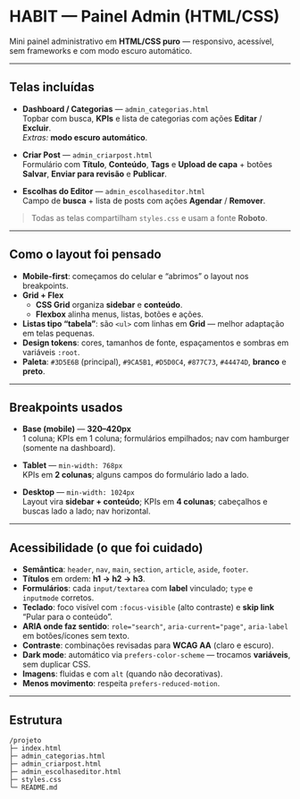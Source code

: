 # HABIT — Painel Admin (HTML/CSS)

Mini painel administrativo em **HTML/CSS puro** — responsivo, acessível, sem frameworks e com modo escuro automático.

---

##  Telas incluídas

- **Dashboard / Categorias** — `admin_categorias.html`  
  Topbar com busca, **KPIs** e lista de categorias com ações **Editar** / **Excluir**.  
  _Extras:_ **modo escuro automático**.

- **Criar Post** — `admin_criarpost.html`  
  Formulário com **Título**, **Conteúdo**, **Tags** e **Upload de capa** + botões **Salvar**, **Enviar para revisão** e **Publicar**.

- **Escolhas do Editor** — `admin_escolhaseditor.html`  
  Campo de **busca** + lista de posts com ações **Agendar** / **Remover**.

> Todas as telas compartilham `styles.css` e usam a fonte **Roboto**.

---

##  Como o layout foi pensado

- **Mobile-first**: começamos do celular e “abrimos” o layout nos breakpoints.  
- **Grid + Flex**
  - **CSS Grid** organiza **sidebar** e **conteúdo**.
  - **Flexbox** alinha menus, listas, botões e ações.
- **Listas tipo “tabela”**: são `<ul>` com linhas em **Grid** — melhor adaptação em telas pequenas.
- **Design tokens**: cores, tamanhos de fonte, espaçamentos e sombras em variáveis `:root`.
- **Paleta**: `#3D5E6B` (principal), `#9CA5B1`, `#D5D0C4`, `#877C73`, `#44474D`, **branco** e **preto**.

---

##  Breakpoints usados

- **Base (mobile)** — **320–420px**  
  1 coluna; KPIs em 1 coluna; formulários empilhados; nav com hamburger (somente na dashboard).

- **Tablet** — `min-width: 768px`  
  KPIs em **2 colunas**; alguns campos do formulário lado a lado.

- **Desktop** — `min-width: 1024px`  
  Layout vira **sidebar + conteúdo**; KPIs em **4 colunas**; cabeçalhos e buscas lado a lado; nav horizontal.

---

##  Acessibilidade (o que foi cuidado)

- **Semântica**: `header`, `nav`, `main`, `section`, `article`, `aside`, `footer`.  
- **Títulos** em ordem: **h1 → h2 → h3**.  
- **Formulários**: cada `input/textarea` com **label** vinculado; `type` e `inputmode` corretos.  
- **Teclado**: foco visível com `:focus-visible` (alto contraste) e **skip link** “Pular para o conteúdo”.  
- **ARIA onde faz sentido**: `role="search"`, `aria-current="page"`, `aria-label` em botões/ícones sem texto.  
- **Contraste**: combinações revisadas para **WCAG AA** (claro e escuro).  
- **Dark mode**: automático via `prefers-color-scheme` — trocamos **variáveis**, sem duplicar CSS.  
- **Imagens**: fluidas e com `alt` (quando não decorativas).  
- **Menos movimento**: respeita `prefers-reduced-motion`.

---

##  Estrutura

```text
/projeto
├─ index.html                 
├─ admin_categorias.html      
├─ admin_criarpost.html       
├─ admin_escolhaseditor.html  
├─ styles.css               
└─ README.md
